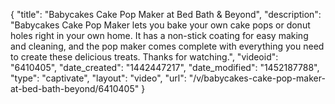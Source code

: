 {
    "title": "Babycakes Cake Pop Maker at Bed Bath & Beyond",
    "description": "Babycakes Cake Pop Maker lets you bake your own cake pops or donut holes right in your own home. It has a non-stick coating for easy making and cleaning, and the pop maker comes complete with everything you need to create these delicious treats. Thanks for watching.",
    "videoid": "6410405",
    "date_created": "1442447217",
    "date_modified": "1452187788",
    "type": "captivate",
    "layout": "video",
    "url": "\/v\/babycakes-cake-pop-maker-at-bed-bath-beyond\/6410405"
}